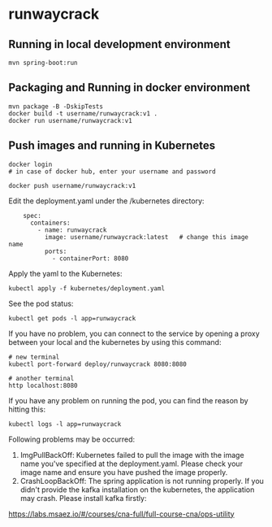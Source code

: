 # runwaycrack

## Running in local development environment

```
mvn spring-boot:run
```

## Packaging and Running in docker environment

```
mvn package -B -DskipTests
docker build -t username/runwaycrack:v1 .
docker run username/runwaycrack:v1
```

## Push images and running in Kubernetes

```
docker login 
# in case of docker hub, enter your username and password

docker push username/runwaycrack:v1
```

Edit the deployment.yaml under the /kubernetes directory:
```
    spec:
      containers:
        - name: runwaycrack
          image: username/runwaycrack:latest   # change this image name
          ports:
            - containerPort: 8080

```

Apply the yaml to the Kubernetes:
```
kubectl apply -f kubernetes/deployment.yaml
```

See the pod status:
```
kubectl get pods -l app=runwaycrack
```

If you have no problem, you can connect to the service by opening a proxy between your local and the kubernetes by using this command:
```
# new terminal
kubectl port-forward deploy/runwaycrack 8080:8080

# another terminal
http localhost:8080
```

If you have any problem on running the pod, you can find the reason by hitting this:
```
kubectl logs -l app=runwaycrack
```

Following problems may be occurred:

1. ImgPullBackOff:  Kubernetes failed to pull the image with the image name you've specified at the deployment.yaml. Please check your image name and ensure you have pushed the image properly.
1. CrashLoopBackOff: The spring application is not running properly. If you didn't provide the kafka installation on the kubernetes, the application may crash. Please install kafka firstly:

https://labs.msaez.io/#/courses/cna-full/full-course-cna/ops-utility


